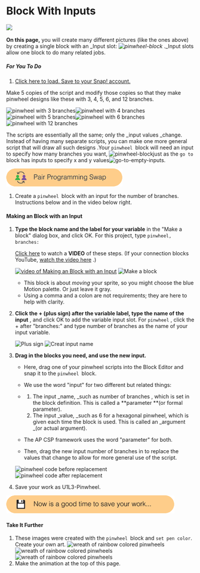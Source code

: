 # Block With Inputs

![](http://bjc.edc.org/bjc-r/img/1-introduction/Blockswith-Inputs_img/branchesCycle.gif)

**On this page,** you will create many different pictures \(like the ones above\) by creating a single block with an _Input slot: _![](http://bjc.edc.org/bjc-r/img/1-introduction/pinwheel-block.png "pinwheel-block")_ ._Input slots allow one block to do many related jobs.



##### For You To Do

1. [Click here to load. Save to your Snap! account.](http://snap.berkeley.edu/snapsource/snap.html#open:http://bjc.edc.org/bjc-r/prog/1-introduction/U1L3-Pinwheel.xml)

Make 5 copies of the script and modify those copies so that they make pinwheel designs like these with 3, 4, 5, 6, and 12 branches.

  


![](http://bjc.edc.org/bjc-r/img/1-introduction/Blockswith-Inputs_img/3.png "pinwheel with 3 branches")![](http://bjc.edc.org/bjc-r/img/1-introduction/Blockswith-Inputs_img/4.png "pinwheel with 4 branches")![](http://bjc.edc.org/bjc-r/img/1-introduction/Blockswith-Inputs_img/5.png "pinwheel with 5 branches")![](http://bjc.edc.org/bjc-r/img/1-introduction/Blockswith-Inputs_img/6.png "pinwheel with 6 branches")![](http://bjc.edc.org/bjc-r/img/1-introduction/Blockswith-Inputs_img/12.png "pinwheel with 12 branches")



The scripts are essentially all the same; only the _input values _change. Instead of having many separate scripts, you can make one more general script that will draw all such designs .Your `pinwheel `block will need an input to specify how many branches you want, ![](http://bjc.edc.org/bjc-r/img/1-introduction/pinwheel-block.png "pinwheel-block")just as the `go to `block has inputs to specify x and y values![](http://bjc.edc.org/bjc-r/img/1-introduction/go-to-empty-inputs.png "go-to-empty-inputs").

![](/assets/pair_programming.png)

1. Create a `pinwheel `block with an input for the number of branches. Instructions below and in the video below right.

#### **Making an Block with an Input**

1. **Type the block name and the label for your variable**
   in the "Make a block" dialog box, and click OK. For this project, type
   `pinwheel, branches:`
 
   [Click here](https://youtu.be/SG6DlrtjEwI?rel=0)
   to watch a
   **VIDEO**
   of these steps. \(If your connection blocks YouTube,
   [watch the video here](http://scratch.mit.edu/discuss/youtube/SG6DlrtjEwI)
   .\)
 
   [![](http://bjc.edc.org/bjc-r/img/1-introduction/Blockswith-Inputs_img/YouTubeVideoIcon.png "video of Making an Block with an Input")](https://youtu.be/SG6DlrtjEwI?rel=0)
   ![](http://bjc.edc.org/bjc-r/img/1-introduction/Blockswith-Inputs_img/category.png "Make a block")
   * This block is about
     _moving_
     your sprite, so you might choose the blue Motion palette. Or just leave it gray.
   * Using a comma and a colon are not requirements; they are here to help with clarity.
2. **Click the + \(plus sign\) after the variable label, type the name of the input**
   , and click OK to add the variable input slot. For
   `pinwheel`
   , click the + after "branches:" and type
   number of branches
   as the name of your input variable.
 
   ![](http://bjc.edc.org/bjc-r/img/1-introduction/Blockswith-Inputs_img/plusSign.png "Plus sign")
   ![](http://bjc.edc.org/bjc-r/img/1-introduction/Blockswith-Inputs_img/inputName.png "Creat input name")
3. **Drag in the blocks you need, and use the new input.**
   * Here, drag one of your pinwheel scripts into the Block Editor and snap it to the `pinwheel `block.
   * We use the word "input" for two different but related things:

   * 1. The input _name, _such as number of branches , which is set in the block definition. This is called a **parameter **\(or formal parameter\).
     2. The input _value, _such as 6 for a hexagonal pinwheel, which is given each time the block is used. This is called an _argument _\(or actual argument\).

   * The AP CSP framework uses the word "parameter" for both.

   * Then, drag the new input number of branches in to replace the values that change to allow for more general use of the script.

   ![](http://bjc.edc.org/bjc-r/img/1-introduction/Blockswith-Inputs_img/blockwith21.png "pinwheel code before replacement")
   ![](http://bjc.edc.org/bjc-r/img/1-introduction/Blockswith-Inputs_img/numberofbranches.png "pinwheel code after replacement")

1. Save your work as U1L3-Pinwheel.

![](/assets/save.png)

#### Take It Further

1. These images were created with the `pinwheel `block  and `set pen color`. Create your own art.
   ![](http://bjc.edc.org/bjc-r/img/1-introduction/Blockswith-Inputs_img/Wreath3.png "wreath of rainbow colored pinwheels")
   ![](http://bjc.edc.org/bjc-r/img/1-introduction/Blockswith-Inputs_img/Wreath1.png "wreath of rainbow colored pinwheels")
   ![](http://bjc.edc.org/bjc-r/img/1-introduction/Blockswith-Inputs_img/Wreath2.png "wreath of rainbow colored pinwheels")
2. Make the animation at the top of this page.



